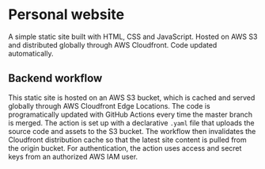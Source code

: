 # Personal website
A simple static site built with HTML, CSS and JavaScript. Hosted on AWS S3 and distributed globally through AWS Cloudfront. Code updated automatically.
## Backend workflow
This static site is hosted on an AWS S3 bucket, which is cached and served globally through AWS Cloudfront Edge Locations. The code is programatically updated with GitHub Actions every time the master branch is merged. The action is set up with a declarative `.yaml` file that uploads the source code and assets to the S3 bucket. The workflow then invalidates the Cloudfront distribution cache so that the latest site content is pulled from the origin bucket. For authentication, the action uses access and secret keys from an authorized AWS IAM user. 